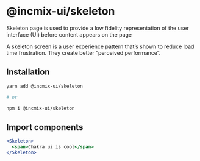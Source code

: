 # @incmix-ui/skeleton

Skeleton page is used to provide a low fidelity representation of the user
interface (UI) before content appears on the page

A skeleton screen is a user experience pattern that’s shown to reduce load time
frustration. They create better “perceived performance”.

## Installation

```sh
yarn add @incmix-ui/skeleton

# or

npm i @incmix-ui/skeleton
```

## Import components

```jsx
<Skeleton>
  <span>Chakra ui is cool</span>
</Skeleton>
```
